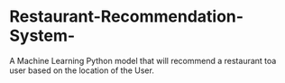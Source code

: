 # Restaurant-Recommendation-System-
A Machine Learning Python model that will recommend a restaurant toa user based on the location of the User.

